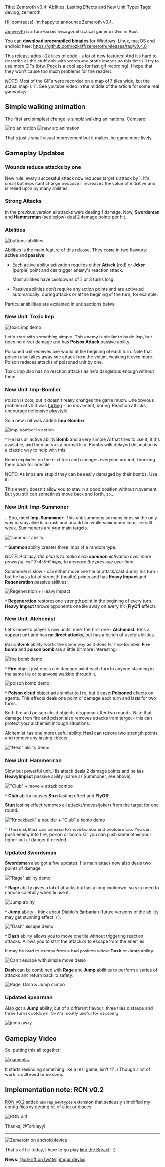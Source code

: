 Title: Zemeroth v0.4: Abilities, Lasting Effects and New Unit Types
Tags: devlog, zemeroth

Hi, comrades! I'm happy to announce Zemeroth v0.4.

[Zemeroth] is a turn-based hexagonal tactical game written in Rust.


You can **download precompiled binaries** for Windows, Linux, macOS and android here:
<https://github.com/ozkriff/zemeroth/releases/tag/v0.4.0>

This release adds [~2k lines of code][tokei] - a lot of new features!
And it's hard to describe all the stuff only with words and static images
so this time I'll try to use more GIFs
(btw, [Peek] is a cool app for fast gif recording).
I hope that they won't cause too much problems for the readers.

_NOTE:_ Most of the GIFs were recorded on a map of 7 tiles wide,
but the actual map is 11.
See youtube video in the middle of the article for some real gameplay.

## Simple walking animation

The first and simplest change is simple walking animations.
Compare:

![no animation](images/2018-03-03-move-pre.gif)
![new arc animation](images/2018-03-03-move-now.gif)

That's just a small visual improvement but it makes the game more lively.

## Gameplay Updates

### Wounds reduce attacks by one

New rule: every successful attack now reduces target's attack by 1.
It's small but important change because it increases the value of initiative
and is relied upon by many abilities.

### Strong Attacks

In the previous version all attacks were dealing 1 damage.
Now, **Swordsman** and **Hammerman** (see below) deal 2 damage points per hit.

### Abilities

![buttons: abilities](images/2018-03-03--abilities-buttons-swordsman.png)

Abilities is the main feature of this release.
They come in two flavours: **active** and **passive**:

- Each active ability activation requires either **Attack** (red)
    or **Joker** (purple) point and can trigger enemy's reaction attack.

    Most abilities have cooldowns of 2 or 3 turns long.

- Passive abilities don't require any action points and are activated automatically:
    during attacks or at the begining of the turn, for example.

Particular abilities are explained in unit sections below.

### New Unit: Toxic Imp

![toxic imp demo](images/2018-03-03-imp-poison.gif)

Let's start with something simple.
This enemy is similar to basic Imp, but does no direct damage
and has **Poison Attack** passive ability.

Poisoned unit receives one would at the begining of each turn.
Note that poison also takes away one attack from the victim,
weaking it even more.
Poison reduces attacks of poisoned unit by one.

Toxic Imp also has no reaction attacks as he's dangerous enough without them.

### New Unit: Imp-Bomber

Poison is cool, but it doesn't really changes the game much.
One obvious problem of v0.3 was [turtling](http://keithburgun.net/turtling) -
no movement, boring.
Reaction attacks encourage defensive playstyle.

So a new unit was added: **Imp-Bomber**.

![imp-bomber in action](images/2018-03-03--imp-bomb-attack.gif)

^ He has an active ability **Bomb** and a very simple AI
that tries to use it, if it's available, and then acts as a normal Imp.
Bombs with delayed detonation is a classic way to help with this.

Bomb explodes on the next turn and damages everyone around,
knocking them back for one tile.

NOTE: As Imps are stupid they can be easily damaged by their bombs. Use it.

This enemy doesn't allow you to stay in a good position without movement.
But you still can sometimes move back and forth, so...

### New Unit: Imp-Summoner

...Soo, meet **Imp-Summoner**!
This unit summons so many imps so the only way to stay alive
is to rush and attack him while summoned imps are still weak.
Summoners are your main targets.

!['summon' ability](images/2018-03-03--ability-summon.gif)

^ **Summon** ability creates three imps of a random type.

_NOTE: Actually, the plan is to make each **summon** activation even more powerful:
call 3-4-5-6 imps, to increase the pressure over time._

Summoner is slow - сan either move one tile or attack/cast during his turn -
but he has a lot of strength (health) points
and has **Heavy Impact** and **Regeneration** passive abilities:

![Regeneration + Heavy Impact](images/2018-03-03--summoner-regeneration-hit.gif)

^ **Regeneration** restores one strength point in the begining of every turn.
**Heavy Impact** throws opponents one tile away on every hit (**FlyOff** effect).

### New Unit: Alchemist

Let's move to player's new units: meet the first one - **Alchemist**.
He's a support unit and has **no direct attacks**,
but has a bunch of useful abilities.

Basic **Bomb** ability works the same way as it does for Imp-Bomber.
**Fire bomb** and **poison bomb** are a little bit more interesting:

![fire bomb demo](images/2018-03-03-fire-bomb.gif)

^ **Fire** object just deals one damage point each turn
to anyone standing in the same tile
or to anyone walking through it.

![poison bomb demo](images/2018-03-03-poison-bomb.gif)

^ **Poison cloud** object acts similar to fire,
but it casts **Poisoned** effects on agents.
This effects deals one point of damage each turn and lasts for two turns.

Both fire and poison cloud objects disappear after two rounds.
Note that damage from fire and poison also removes attacks from target -
this can protect your alchemist in tough situations.

Alchemist has one more useful ability:
**Heal** can restore two strength points and remove any lasting effects:

!["Heal" ability demo](images/2018-03-03-heal.gif)

### New Unit: Hammerman

Slow but powerful unit. His attack deals 2 damage points
and he has **HeavyImpact** passive ability (same as Summoner, see above).

!["Club" + move + attack combo](images/2018-03-03--hammerman-club-hit.gif)

^ **Club** ability causes **Stun** lasting effect and **FlyOff**.

**Stun** lasting effect removes all attacks/moves/jokers
from the target for one round.

!["Knockback" a boulder + "Club" a bomb demo](images/2018-03-03-club-knockback.gif)

^ These abilities can be used to move bombs and boulders too.
You can push enemy into fire, poison or bomb.
Or you can push some other your figher out of danger if needed.

### Updated Swordsman

**Swordsman** also got a few updates.
His main attack now also deals two points of damage.

!["Rage" ability demo](images/2018-03-03--rage.gif)

^ **Rage** ability gives a lot of attacks but has a long cooldown,
so you need to choose carefully when to use it.

![Jump ability](images/2018-03-03--swordsman-jump.gif)

^ **Jump** ability - think about Diablo's Barbarian
(future versions of the ability may get stunning effect ;) ).

!["Dash" escape demo](images/2018-03-03-dash-away.gif)

^ **Dash** ability allows you to
move one tile without triggering reaction attacks.
Allows you to start the attack or to escape from the enemies.

It may be hard to escape from a bad position witout **Dash** or **Jump** ability:

![Can't escape with simple move demo](images/2018-03-03-no-dash-escape-attempt.gif)

**Dash** can be combined with **Rage** and **Jump** abilities to perform
a series of attacks and return back to safety:

![Rage, Dash & Jump combo](images/2018-03-03--swordsman-combo.gif)

### Updated Spearman

Also got a **Jump** ability, but of a different flavour:
three tiles distance and three turns cooldown.
So it's mostly useful for escaping:

![jump away](images/2018-03-03--spearman-jump-away.gif)

## Gameplay Video

So, putting this all together:

[![gameplay](images/imgur/LyO86w3.png)](https://www.youtube.com/watch?v=DpDyVFpoDSQ)

It starts reminding something like a real game, isn't it? :)
Though a lot of work is still need to be done.

## Implementation note: RON v0.2

[RON v0.2](https://github.com/ron-rs/ron/releases/tag/v0.2)
added `unwrap_newtypes` extension that seriously simplified my config files
by getting rid of a lot of braces:

![RON diff](images/2018-03-03--ron-diff.gif)

Thanks, @Torkleyy!

------

![Zemeroth on android device](images/2018-03-03-phone.gif)

That's all for today, I have to go play [Into the Breach][itb]! :)

**News**: [@ozkriff on twitter](https://twitter.com/ozkriff),
[imgur devlog](imgur.com/a/SMVqO)

[Zemeroth]: https://github.com/ozkriff/zemeroth
[tokei]: https://github.com/Aaronepower/tokei
[Peek]: https://github.com/phw/peek
[itb]: http://store.steampowered.com/app/590380/Into_the_Breach
